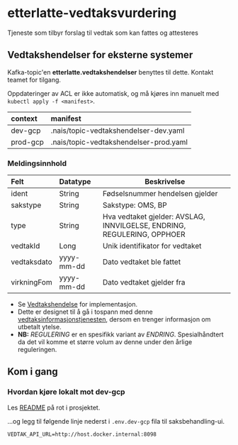# etterlatte-vedtaksvurdering

Tjeneste som tilbyr forslag til vedtak som kan fattes og attesteres


## Vedtakshendelser for eksterne systemer

Kafka-topic'en **etterlatte.vedtakshendelser** benyttes til dette. Kontakt teamet for tilgang.

Oppdateringer av ACL er ikke automatisk, og må kjøres inn manuelt med `kubectl apply -f <manifest>`.

| context  | manifest                                |
|:---------|:----------------------------------------|
| dev-gcp  | .nais/topic-vedtakshendelser-dev.yaml   |
| prod-gcp | .nais/topic-vedtakshendelser-prod.yaml  |

### Meldingsinnhold

| Felt        | Datatype   | Beskrivelse                                                             |
|:------------|:-----------|-------------------------------------------------------------------------|
| ident       | String     | Fødselsnummer hendelsen gjelder                                         |
| sakstype    | String     | Sakstype: OMS, BP                                                       |
| type        | String     | Hva vedtaket gjelder: AVSLAG, INNVILGELSE, ENDRING, REGULERING, OPPHOER |
| vedtakId    | Long       | Unik identifikator for vedtaket                                         |
| vedtaksdato | yyyy-mm-dd | Dato vedtaket ble fattet                                                |
| virkningFom | yyyy-mm-dd | Dato vedtaket gjelder fra                                               |

- Se [Vedtakshendelse](./src/main/kotlin/no/nav/etterlatte/vedtaksvurdering/outbox/OutboxService.kt) for implementasjon.
- Dette er designet til å gå i tospann med denne [vedtaksinformasjonstjenesten](../etterlatte-api/README.md), dersom en trenger informasjon om utbetalt ytelse.
- **NB:** _REGULERING_ er en spesifikk variant av _ENDRING_. Spesialhåndtert da det vil komme et større volum av denne under den årlige reguleringen.

## Kom i gang

### Hvordan kjøre lokalt mot dev-gcp

Les [README](../../README.md) på rot i prosjektet.

...og legg til følgende linje nederst i `.env.dev-gcp` fila til saksbehandling-ui.

```
VEDTAK_API_URL=http://host.docker.internal:8098
```
